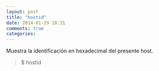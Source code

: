 ```yaml
---
layout: post
title: "hostid"
date: 2014-01-29 18:31
comments: true
categories: 
---
```

Muestra la identificación en hexadecimal del presente host.

>$ hostid

